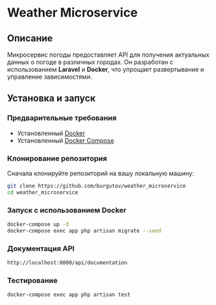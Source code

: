 # Weather Microservice

## Описание

Микросервис погоды предоставляет API для получения актуальных данных о погоде в различных городах. Он разработан с использованием **Laravel** и **Docker**, что упрощает развертывание и управление зависимостями.

## Установка и запуск

### Предварительные требования

- Установленный [Docker](https://www.docker.com/get-started)
- Установленный [Docker Compose](https://docs.docker.com/compose/)

### Клонирование репозитория

Сначала клонируйте репозиторий на вашу локальную машину:

```bash
git clone https://github.com/burgutov/weather_microservice
cd weather_microservice
```

### Запуск с использованием Docker
```bash
docker-compose up -d
docker-compose exec app php artisan migrate --seed
```

### Документация API
```bash
http://localhost:8000/api/documentation
```
### Тестирование
```bash
docker-compose exec app php artisan test
```